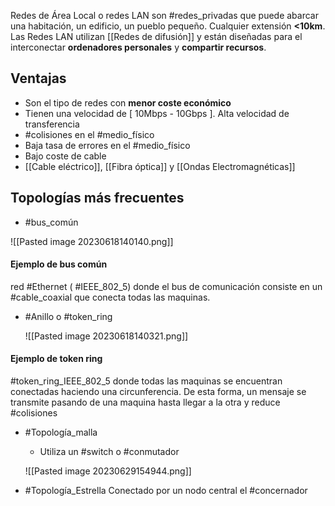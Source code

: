 Redes de Área Local o redes LAN son #redes_privadas que puede abarcar una habitación, un edificio, un pueblo pequeño. Cualquier extensión **<10km**.
Las Redes LAN utilizan [[Redes de difusión]] y están diseñadas para el interconectar **ordenadores personales** y **compartir recursos**.

## Ventajas 
- Son el tipo de redes con **menor coste económico** 
- Tienen una velocidad de [ 10Mbps - 10Gbps ]. Alta velocidad de transferencia
- #colisiones en el #medio_físico
- Baja tasa de errores en el #medio_físico
- Bajo coste de cable
- [[Cable eléctrico]], [[Fibra óptica]] y [[Ondas Electromagnéticas]]

## Topologías más frecuentes
- #bus_común 

 ![[Pasted image 20230618140140.png]]

#### Ejemplo de bus común 
red #Ethernet ( #IEEE_802_5) donde el bus de comunicación consiste en un #cable_coaxial que conecta todas las maquinas.

- #Anillo o #token_ring 

  ![[Pasted image 20230618140321.png]]

#### Ejemplo de token ring
#token_ring_IEEE_802_5 donde todas las maquinas se encuentran conectadas haciendo una circunferencia. De esta forma, un mensaje se transmite pasando de una maquina hasta llegar a la otra y reduce #colisiones

- #Topología_malla 
	- Utiliza un #switch o #conmutador 
	
	![[Pasted image 20230629154944.png]]
- #Topología_Estrella 
Conectado por un nodo central el #concernador